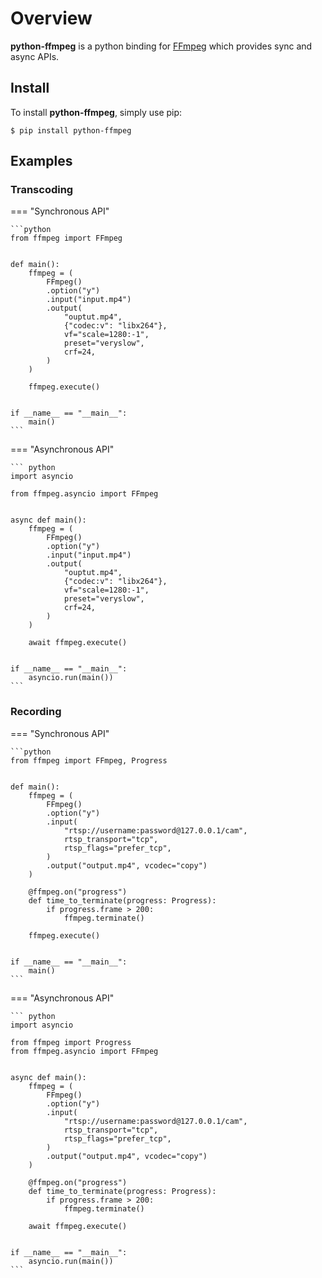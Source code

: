 # Overview
**python-ffmpeg** is a python binding for [FFmpeg](https://ffmpeg.org/) which provides sync and async APIs.

## Install
To install **python-ffmpeg**, simply use pip:

```console
$ pip install python-ffmpeg
```

## Examples
### Transcoding
=== "Synchronous API"

    ```python
    from ffmpeg import FFmpeg


    def main():
        ffmpeg = (
            FFmpeg()
            .option("y")
            .input("input.mp4")
            .output(
                "ouptut.mp4",
                {"codec:v": "libx264"},
                vf="scale=1280:-1",
                preset="veryslow",
                crf=24,
            )
        )

        ffmpeg.execute()


    if __name__ == "__main__":
        main()
    ```

=== "Asynchronous API"

    ``` python
    import asyncio

    from ffmpeg.asyncio import FFmpeg


    async def main():
        ffmpeg = (
            FFmpeg()
            .option("y")
            .input("input.mp4")
            .output(
                "ouptut.mp4",
                {"codec:v": "libx264"},
                vf="scale=1280:-1",
                preset="veryslow",
                crf=24,
            )
        )

        await ffmpeg.execute()


    if __name__ == "__main__":
        asyncio.run(main())
    ```

### Recording
=== "Synchronous API"

    ```python
    from ffmpeg import FFmpeg, Progress


    def main():
        ffmpeg = (
            FFmpeg()
            .option("y")
            .input(
                "rtsp://username:password@127.0.0.1/cam",
                rtsp_transport="tcp",
                rtsp_flags="prefer_tcp",
            )
            .output("output.mp4", vcodec="copy")
        )

        @ffmpeg.on("progress")
        def time_to_terminate(progress: Progress):
            if progress.frame > 200:
                ffmpeg.terminate()

        ffmpeg.execute()


    if __name__ == "__main__":
        main()
    ```

=== "Asynchronous API"

    ``` python
    import asyncio

    from ffmpeg import Progress
    from ffmpeg.asyncio import FFmpeg


    async def main():
        ffmpeg = (
            FFmpeg()
            .option("y")
            .input(
                "rtsp://username:password@127.0.0.1/cam",
                rtsp_transport="tcp",
                rtsp_flags="prefer_tcp",
            )
            .output("output.mp4", vcodec="copy")
        )

        @ffmpeg.on("progress")
        def time_to_terminate(progress: Progress):
            if progress.frame > 200:
                ffmpeg.terminate()

        await ffmpeg.execute()


    if __name__ == "__main__":
        asyncio.run(main())
    ```